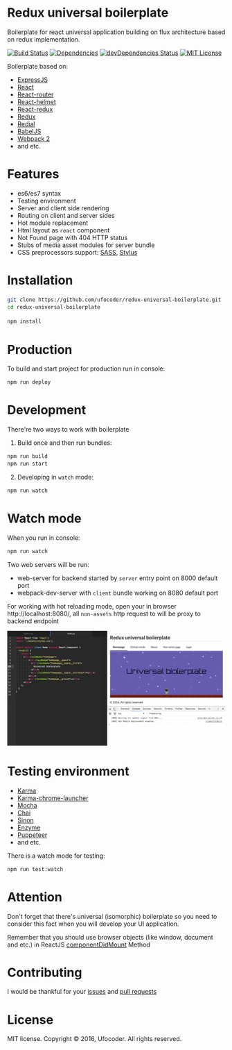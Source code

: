 Redux universal boilerplate
===========================

Boilerplate for react universal application building on flux architecture based on redux implementation.

[![Build Status](https://travis-ci.org/ufocoder/redux-universal-boilerplate.svg?branch=master)](https://travis-ci.org/ufocoder/redux-universal-boilerplate)
[![Dependencies](https://david-dm.org/ufocoder/redux-universal-boilerplate.svg)](https://david-dm.org/ufocoder/redux-universal-boilerplate)
[![devDependencies Status](https://david-dm.org/ufocoder/redux-universal-boilerplate/dev-status.svg)](https://david-dm.org/ufocoder/redux-universal-boilerplate?type=dev)
[![MIT License](https://img.shields.io/npm/l/check-dependencies.svg?style=flat-square)](http://opensource.org/licenses/MIT)

Boilerplate based on:

* [ExpressJS](http://expressjs.com)
* [React](https://github.com/reactjs/)
* [React-router](https://github.com/reactjs/react-router)
* [React-helmet](https://github.com/nfl/react-helmet)
* [React-redux](https://github.com/reactjs/react-redux)
* [Redux](https://github.com/reactjs/redux)
* [Redial](https://github.com/markdalgleish/redial)
* [BabelJS](https://babeljs.io)
* [Webpack 2](https://webpack.github.io/)
* and etc.

# Features

* es6/es7 syntax
* Testing environment
* Server and client side rendering
* Routing on client and server sides
* Hot module replacement
* Html layout as `react` component
* Not Found page with 404 HTTP status
* Stubs of media asset modules for server bundle
* CSS preprocessors support: [SASS](http://sass-lang.com/), [Stylus](http://stylus-lang.com/)

# Installation

```bash
git clone https://github.com/ufocoder/redux-universal-boilerplate.git
cd redux-universal-boilerplate

npm install
```

# Production

To build and start project for production run in console:

```bash
npm run deploy
```

# Development

There're two ways to work with boilerplate

1) Build once and then run bundles:

```bash
npm run build
npm run start
```

2) Developing in `watch` mode:

```bash
npm run watch
```

# Watch mode

When you run in console:

```bash
npm run watch
```

Two web servers will be run:

  * web-server for backend started by `server` entry point on 8000 default port
  * webpack-dev-server with `client` bundle working on 8080 default port

For working with hot reloading mode, open your in browser http://localhost:8080/, all `non-assets` http request to will be proxy to backend endpoint

![Example of hot reload mode](docs/examle-hrm.gif)

# Testing environment

* [Karma](https://karma-runner.github.io/)
* [Karma-chrome-launcher](https://github.com/karma-runner/karma-chrome-launcher)
* [Mocha](https://mochajs.org/)
* [Chai](http://chaijs.com/)
* [Sinon](http://sinonjs.org/)
* [Enzyme](https://github.com/airbnb/enzyme)
* [Puppeteer](https://github.com/GoogleChrome/puppeteer)
* and etc.

There is a watch mode for testing:

```bash
npm run test:watch
```

# Attention
Don't forget that there's universal (isomorphic) boilerplate so you need to consider this fact when you will develop your UI application.

Remember that you should use browser objects (like window, document and etc.) in ReactJS [componentDidMount](https://facebook.github.io/react/docs/component-specs.html#mounting-componentdidmount) Method

# Contributing

I would be thankful for your [issues](https://github.com/ufocoder/redux-universal-boilerplate/issues) and [pull requests](https://github.com/ufocoder/redux-universal-boilerplate/pulls)

# License

MIT license. Copyright © 2016, Ufocoder. All rights reserved.
